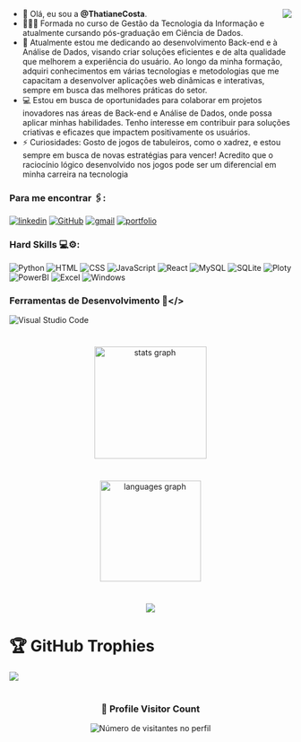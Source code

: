 - 👋 Olá, eu sou a **@ThatianeCosta**.  <img align="right" src="https://visitor-badge.laobi.icu/badge?page_id=thatianecosta.thatianecosta&left_color=black&right_color=yellow" /> 
- 👩🏻‍🎓 Formada no curso de Gestão da Tecnologia da Informação e atualmente cursando pós-graduação em Ciência de Dados.
- 🌱 Atualmente estou me dedicando ao desenvolvimento Back-end e à Análise de Dados, visando criar soluções eficientes e de alta qualidade que melhorem a experiência do usuário. Ao longo da minha formação, adquiri conhecimentos em várias tecnologias e metodologias que me capacitam a desenvolver aplicações web dinâmicas e interativas, sempre em busca das melhores práticas do setor.
- 💻 Estou em busca de oportunidades para colaborar em projetos inovadores nas áreas de Back-end e Análise de Dados, onde possa aplicar minhas habilidades. Tenho interesse em contribuir para soluções criativas e eficazes que impactem positivamente os usuários.
- ⚡ Curiosidades: Gosto de jogos de tabuleiros, como o xadrez, e estou sempre em busca de novas estratégias para vencer! Acredito que o raciocínio lógico desenvolvido nos jogos pode ser um diferencial em minha carreira na tecnologia

### Para me encontrar 🖇:

[![linkedin](https://img.shields.io/badge/LinkedIn-0077B5?style=for-the-badge&logo=linkedin&logoColor=white)](https://www.linkedin.com/in/thatiane-costa)
[![GitHub](https://img.shields.io/badge/github-%23121011.svg?style=for-the-badge&logo=github&logoColor=white)](https://www.github.com/thatianecosta)
[![gmail](https://img.shields.io/badge/Gmail-D14836?style=for-the-badge&logo=gmail&logoColor=white)](thatianecosta09@gmail.com)
[![portfolio](https://img.shields.io/static/v1?message=Portfolio&logo=web&label=&color=f2b202&logoColor=white&labelColor=&style=for-the-badge)](https://thatianecosta.github.io/Portfolio/)

### Hard Skills 💻⚙:

![Python](https://img.shields.io/badge/Python-FFD43B?style=for-the-badge&logo=python&logoColor=blue)
![HTML](https://img.shields.io/badge/HTML5-E34F26?style=for-the-badge&logo=html5&logoColor=white)
![CSS](https://img.shields.io/badge/CSS3-1572B6?style=for-the-badge&logo=css3&logoColor=white)
![JavaScript](https://img.shields.io/badge/JavaScript-323330?style=for-the-badge&logo=javascript&logoColor=F7DF1E)
![React](https://img.shields.io/badge/React-20232A?style=for-the-badge&logo=react&logoColor=61DAFB)
![MySQL](https://img.shields.io/badge/mysql-4479A1.svg?style=for-the-badge&logo=mysql&logoColor=white)
![SQLite](https://img.shields.io/badge/Sqlite-003B57?style=for-the-badge&logo=sqlite&logoColor=white)
![Ploty](https://img.shields.io/badge/Plotly-239120?style=for-the-badge&logo=plotly&logoColor=white)
![PowerBI](https://img.shields.io/badge/PowerBI-F2C811?style=for-the-badge&logo=Power%20BI&logoColor=white)
![Excel](https://img.shields.io/badge/Microsoft_Excel-217346?style=for-the-badge&logo=microsoft-excel&logoColor=white)
![Windows](https://img.shields.io/badge/Windows-017AD7?style=for-the-badge&logo=windows&logoColor=white)

### Ferramentas de Desenvolvimento 🔨</>
![Visual Studio Code](https://img.shields.io/badge/Visual%20Studio%20Code-0078d7.svg?style=for-the-badge&logo=visual-studio-code&logoColor=white)

#

<div align="center">
  <img src="https://github-readme-stats.vercel.app/api?username=ThatianeCosta&hide_title=false&hide_rank=false&show_icons=true&include_all_commits=false&count_private=true&disable_animations=false&theme=vision-friendly-dark&locale=pt-br&hide_border=true&order=1" height="200" alt="stats graph" /> <br>

#
  <img src="https://github-readme-stats.vercel.app/api/top-langs?username=ThatianeCosta&locale=pt-br&hide_title=false&layout=compact&card_width=320&langs_count=5&theme=vision-friendly-dark&hide_border=true&order=2" height="180" alt="languages graph" /> <br>

#
  ![](https://nirzak-streak-stats.vercel.app/?user=thatianecosta&theme=vision-friendly-dark&hide_border=true)<br/>
</div>

##
# 🏆 GitHub Trophies
![](https://github-profile-trophy.vercel.app/?username=ThatianeCosta&theme=radical&no-frame=false&no-bg=true&margin-w=4)

#

<div align="center">
  <h3><b>📍 Profile Visitor Count</b></h3>
</div>

<p align="center">
  <img
    src="https://profile-counter.glitch.me/ThatianeCosta/count.svg"
    alt="Número de visitantes no perfil"
  />
</p>


<!-- Proudly created with GPRM ( https://gprm.itsvg.in ) -->

<!-- Proudly created with GPRM ( https://gprm.itsvg.in ) -->

<!---
ThatianeCosta/ThatianeCosta is a ✨ special ✨ repository because its `README.md` (this file) appears on your GitHub profile.
You can click the Preview link to take a look at your changes.
--->
